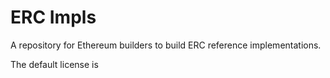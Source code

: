 # ERC Impls

A repository for Ethereum builders to build ERC reference implementations.

The default license is 
